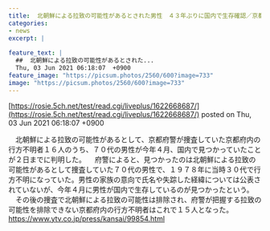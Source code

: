 ```yaml
---
title:  北朝鮮による拉致の可能性があるとされた男性　４３年ぶりに国内で生存確認／京都府警  
categories:
- news
excerpt: |
  
feature_text: |
  ##  北朝鮮による拉致の可能性があるとされた...
  Thu, 03 Jun 2021 06:18:07  +0900
feature_image: "https://picsum.photos/2560/600?image=733"
image: "https://picsum.photos/2560/600?image=733"
---
```


[https://rosie.5ch.net/test/read.cgi/liveplus/1622668687/](https://rosie.5ch.net/test/read.cgi/liveplus/1622668687/)
posted on Thu, 03 Jun 2021 06:18:07  +0900

<!--more-->

　北朝鮮による拉致の可能性があるとして、京都府警が捜査していた京都府内の行方不明者１６人のうち、７０代の男性が今年４月、国内で見つかっていたことが２日までに判明した。 　府警によると、見つかったのは北朝鮮による拉致の可能性があるとして捜査していた７０代の男性で、１９７８年に当時３０代で行方不明になっていた。男性の家族の意向で氏名や失踪した経緯については公表されていないが、今年４月に男性が国内で生存しているのが見つかったという。 　その後の捜査で北朝鮮による拉致の可能性は排除され、府警が把握する拉致の可能性を排除できない京都府内の行方不明者はこれで１５人となった。 https://www.ytv.co.jp/press/kansai/99854.html
